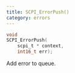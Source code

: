 ```yaml
---
title: SCPI_ErrorPush()
category: errors
---
```


```c
void
SCPI_ErrorPush(
    scpi_t * context,
    int16_t err);
```

Add error to queue.